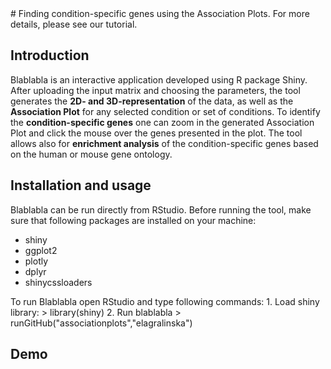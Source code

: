 <LOGO>
# <NAME OF THE TOOL>
  Finding condition-specific genes using the Association Plots.
  For more details, please see our tutorial.
  
  ## Introduction
  Blablabla is an interactive application developed using R package Shiny. After uploading the input matrix and choosing the parameters, the tool generates the **2D- and 3D-representation** of the data, as well as the **Association Plot** for any selected  condition or set of conditions. To identify the **condition-specific genes** one can zoom in the generated Association Plot and click the mouse over the genes presented in the plot. The tool allows also for **enrichment analysis** of the condition-specific genes based on the human or mouse gene ontology.
  
  ## Installation and usage
  Blablabla can be run directly from RStudio. Before running the tool, make sure that following packages are installed on your machine:
  - shiny
  - ggplot2
  - plotly
  - dplyr
  - shinycssloaders
  
  To run Blablabla open RStudio and type following commands:
      1. Load shiny library:
        > library(shiny)
      2. Run blablabla
        > runGitHub("associationplots","elagralinska")
  
  
  
  
  ## Demo
  
  
